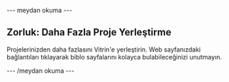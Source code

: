\--- meydan okuma \---

## Zorluk: Daha Fazla Proje Yerleştirme

Projelerinizden daha fazlasını Vitrin'e yerleştirin. Web sayfanızdaki bağlantıları tıklayarak biblo sayfalarını kolayca bulabileceğinizi unutmayın.

\--- /meydan okuma \---
